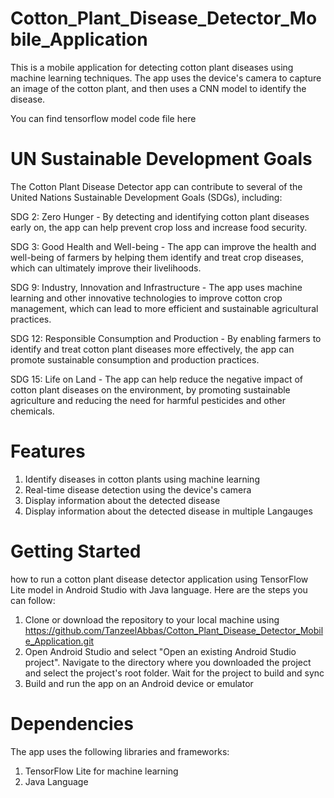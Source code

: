 # Cotton_Plant_Disease_Detector_Mobile_Application
This is a mobile application for detecting cotton plant diseases using machine learning techniques. The app uses the device's camera to capture an image of the cotton plant, and then uses a CNN model to identify the disease.

You can find tensorflow model code file here 

# UN Sustainable Development Goals
The Cotton Plant Disease Detector app can contribute to several of the United Nations Sustainable Development Goals (SDGs), including:

SDG 2: Zero Hunger - By detecting and identifying cotton plant diseases early on, the app can help prevent crop loss and increase food security.

SDG 3: Good Health and Well-being - The app can improve the health and well-being of farmers by helping them identify and treat crop diseases, which can ultimately improve their livelihoods.

SDG 9: Industry, Innovation and Infrastructure - The app uses machine learning and other innovative technologies to improve cotton crop management, which can lead to more efficient and sustainable agricultural practices.

SDG 12: Responsible Consumption and Production - By enabling farmers to identify and treat cotton plant diseases more effectively, the app can promote sustainable consumption and production practices.

SDG 15: Life on Land - The app can help reduce the negative impact of cotton plant diseases on the environment, by promoting sustainable agriculture and reducing the need for harmful pesticides and other chemicals.

# Features
1) Identify diseases in cotton plants using machine learning
2) Real-time disease detection using the device's camera
3) Display information about the detected disease
4) Display information about the detected disease in multiple Langauges

# Getting Started
how to run a cotton plant disease detector application using TensorFlow Lite model in Android Studio with Java language. Here are the steps you can follow:

1) Clone or download the repository to your local machine using  https://github.com/TanzeelAbbas/Cotton_Plant_Disease_Detector_Mobile_Application.git 
2) Open Android Studio and select "Open an existing Android Studio project". Navigate to the directory where you downloaded the project and select the project's root folder. Wait for the project to build and sync
3) Build and run the app on an Android device or emulator

# Dependencies
The app uses the following libraries and frameworks:

1) TensorFlow Lite for machine learning
2) Java Language
